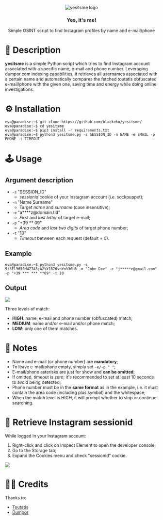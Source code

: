 <p align="center">
    <img src="https://github.com/blackeko/yesitsme/blob/media/logo.png" alt="yesitsme logo">
</p>

<h3 align="center">Yes, it's me!</h3>
<p align="center">
   Simple OSINT script to find Instagram profiles by name and e-mail/phone 
</p>

# 💬 Description
**yesitsme** is a simple Python script which tries to find Instagram account associated with a specific name, e-mail and phone number.
Leveraging dumpor.com indexing capabilities, it retrieves all usernames associated with a certain name and automatically compares the fetched toutatis obfuscated e-mail/phone with the given one, saving time and energy while doing online investigations.  



# ⚙️ Installation
```console
eva@paradise:~$ git clone https://github.com/blackeko/yesitsme/
eva@paradise:~$ cd yesitsme
eva@paradise:~$ pip3 install -r requirements.txt
eva@paradise:~$ python3 yesitsme.py -s SESSION_ID -n NAME -e EMAIL -p PHONE -t TIMEOUT 
```

# 🕹️ Usage
## Argument description
- ```-s``` "SESSION_ID"
  - *sessionid* cookie of your Instagram account (i.e. sockpuppet);
- ```-n``` "Name Surname"
  - Target *name* and *surname* (case insensitive);
- ```-e``` "a****z<span>@</span>domain.tld"
  - *First* and *last letter* of target e-mail;
- ```-p``` "+39 ** 09"
  - *Area code* and *last two digits* of target phone number;
- ```-t``` "10"
  - *Timeout* between each request (default = 0).

## Example
```console
eva@paradise:~$ python3 yesitsme.py -s 5t3El3650d4Z7A3jA2%Y1R70vnYn%36U3 -n "John Doe" -e "j*****e@gmail.com" -p "+39 *** *** **09" -t 10
```

## Output
<img src="https://github.com/blackeko/yesitsme/blob/media/screenshot_1.png">

Three levels of match:
- **HIGH**: name, e-mail and phone number (obfuscated) match; 
- **MEDIUM**: name and/or e-mail and/or phone match;
- **LOW**: only one of them matches.

# 📝 Notes
- Name and e-mail (or phone number) are **mandatory**;
- To leave e-mail/phone empty, simply set ```-e/-p " "```;
- E-mail/phone asterisks are just for show and **can be omitted**;
- If omitted, timeout is zero; it's recommended to set at least 10 seconds to avoid being detected;
- Phone number must be in the **same format** as in the example, i.e. it must contain the area code (including plus symbol) and the whitespace;
- When the match level is HIGH, it will prompt whether to stop or continue searching.

# 🍪 Retrieve Instagram sessionid
While logged in your Instagram account:
  1. Right-click and click on Inspect Element to open the developer console;
  2. Go to the Storage tab;
  3. Expand the Cookies menu and check "sessionid" cookie.

<img src="https://github.com/blackeko/yesitsme/blob/media/screenshot_2.png">


# 🙏🏻 Credits
Thanks to: 
* [Toutatis](https://github.com/megadose/toutatis)
* [Dumpor](https://dumpor.com/)
